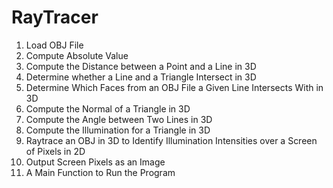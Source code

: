# RayTracer

1. Load OBJ File
2. Compute Absolute Value
3. Compute the Distance between a Point and a Line in 3D
4. Determine whether a Line and a Triangle Intersect in 3D
5. Determine Which Faces from an OBJ File a Given Line Intersects With in 3D
6. Compute the Normal of a Triangle in 3D
7. Compute the Angle between Two Lines in 3D
8. Compute the Illumination for a Triangle in 3D
9. Raytrace an OBJ in 3D to Identify Illumination Intensities over a Screen of Pixels in 2D
10. Output Screen Pixels as an Image
11. A Main Function to Run the Program
